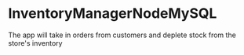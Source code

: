 # InventoryManagerNodeMySQL
The app will take in orders from customers and deplete stock from the store's inventory
